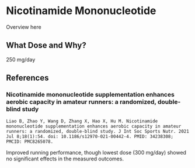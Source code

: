 # Nicotinamide Mononucleotide
Overview here

## What Dose and Why?
250 mg/day

## References

### Nicotinamide mononucleotide supplementation enhances aerobic capacity in amateur runners: a randomized, double-blind study
```
Liao B, Zhao Y, Wang D, Zhang X, Hao X, Hu M. Nicotinamide mononucleotide supplementation enhances aerobic capacity in amateur runners: a randomized, double-blind study. J Int Soc Sports Nutr. 2021 Jul 8;18(1):54. doi: 10.1186/s12970-021-00442-4. PMID: 34238308; PMCID: PMC8265078.
```
Improved running performance, though lowest dose (300 mg/day) showed no significant effects in the measured outcomes.